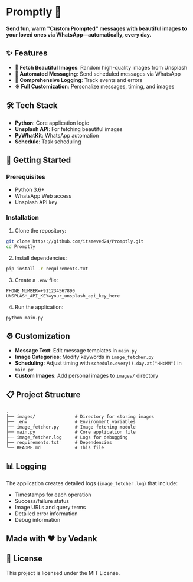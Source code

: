 # Promptly 🌅

**Send fun, warm "Custom Prompted" messages with beautiful images to your loved ones via WhatsApp—automatically, every day.**

## ✨ Features

- 📸 **Fetch Beautiful Images**: Random high-quality images from Unsplash
- 💬 **Automated Messaging**: Send scheduled messages via WhatsApp
- 📝 **Comprehensive Logging**: Track events and errors
- ⚙️ **Full Customization**: Personalize messages, timing, and images

## 🛠️ Tech Stack

- **Python**: Core application logic
- **Unsplash API**: For fetching beautiful images
- **PyWhatKit**: WhatsApp automation
- **Schedule**: Task scheduling

## 🚀 Getting Started

### Prerequisites
- Python 3.6+
- WhatsApp Web access
- Unsplash API key

### Installation

1. Clone the repository:
```bash
git clone https://github.com/itsmeved24/Promptly.git
cd Promptly
```

2. Install dependencies:
```bash
pip install -r requirements.txt
```

3. Create a `.env` file:
```
PHONE_NUMBER=+911234567890
UNSPLASH_API_KEY=your_unsplash_api_key_here
```

4. Run the application:
```bash
python main.py
```

## ⚙️ Customization

- **Message Text**: Edit message templates in `main.py`
- **Image Categories**: Modify keywords in `image_fetcher.py`
- **Scheduling**: Adjust timing with `schedule.every().day.at("HH:MM")` in `main.py`
- **Custom Images**: Add personal images to `images/` directory

## 📋 Project Structure

```
.
├── images/               # Directory for storing images
├── .env                  # Environment variables
├── image_fetcher.py      # Image fetching module
├── main.py               # Core application file
├── image_fetcher.log     # Logs for debugging
├── requirements.txt      # Dependencies
└── README.md             # This file
```

## 📊 Logging

The application creates detailed logs (`image_fetcher.log`) that include:
- Timestamps for each operation
- Success/failure status
- Image URLs and query terms
- Detailed error information
- Debug information

## Made with ❤️ by Vedank

## 📜 License

This project is licensed under the MIT License.

